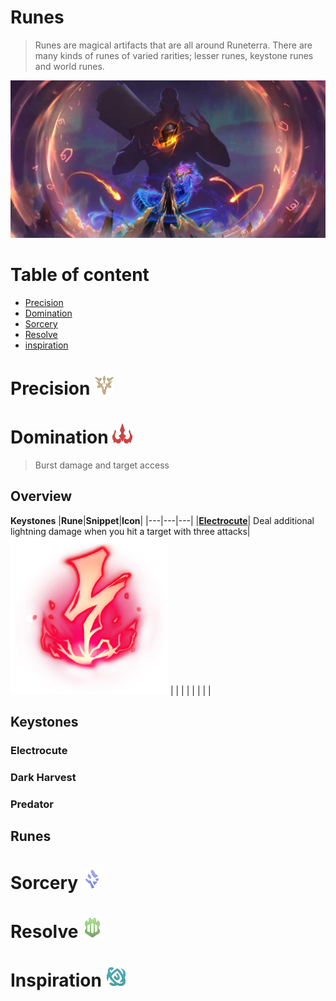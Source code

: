 # Runes
> Runes are magical artifacts that are all around Runeterra. There are many kinds of runes of varied rarities; lesser runes, keystone runes and world runes.

![](https://github.com/Sebastianhju/Runeterra-5e/blob/main/img-race/Worldrune.png)

# Table of content
- [Precision](https://github.com/Sebastianhju/Runeterra-5e/blob/main/Runes.md#precision)
- [Domination](https://github.com/Sebastianhju/Runeterra-5e/blob/main/Runes.md#Domination)
- [Sorcery](https://github.com/Sebastianhju/Runeterra-5e/blob/main/Runes.md#sorcery)
- [Resolve](https://github.com/Sebastianhju/Runeterra-5e/blob/main/Runes.md#Resolve)
- [inspiration](https://github.com/Sebastianhju/Runeterra-5e/blob/main/Runes.md#Inspiration)

# Precision ![](https://github.com/Sebastianhju/Runeterra-5e/blob/main/img-race/Runes-kopi/7201_Precision.png)

# Domination ![](https://github.com/Sebastianhju/Runeterra-5e/blob/main/img-race/Runes-kopi/7200_Domination.png)
> Burst damage and target access
## Overview
**Keystones**
|**Rune**|**Snippet**|**Icon**|
|---|---|---|
|**[Electrocute](https://github.com/Sebastianhju/Runeterra-5e/blob/main/Runes.md###Electrocute)**| Deal additional lightning damage when you hit a target with three attacks| <img src="https://github.com/Sebastianhju/Runeterra-5e/blob/main/img-race/Runes-kopi/Domination/Electrocute/Electrocute.png" width=50% height=50%>
| | | |
| | | |

## Keystones
### Electrocute

### Dark Harvest

### Predator

## Runes

# Sorcery ![](https://github.com/Sebastianhju/Runeterra-5e/blob/main/img-race/Runes-kopi/7202_Sorcery.png)

# Resolve ![](https://github.com/Sebastianhju/Runeterra-5e/blob/main/img-race/Runes-kopi/7204_Resolve.png)

# Inspiration ![](https://github.com/Sebastianhju/Runeterra-5e/blob/main/img-race/Runes-kopi/7203_Whimsy.png)
